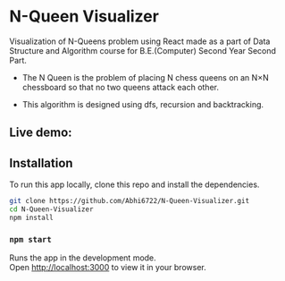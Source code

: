# N-Queen Visualizer

Visualization of N-Queens problem using React made as a part of Data Structure and Algorithm course for B.E.(Computer) Second Year Second Part.

- The N Queen is the problem of placing N chess queens on an N×N chessboard so that no two queens attack each other.

- This algorithm is designed using dfs, recursion and backtracking.


## Live demo: 


## Installation

To run this app locally, clone this repo and install the dependencies.

```bash
git clone https://github.com/Abhi6722/N-Queen-Visualizer.git
cd N-Queen-Visualizer
npm install
```

### `npm start`

Runs the app in the development mode.\
Open [http://localhost:3000](http://localhost:3000) to view it in your browser.
